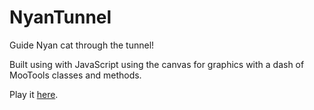 # NyanTunnel

Guide Nyan cat through the tunnel!

Built using with JavaScript using the canvas for graphics with a dash of MooTools classes and methods.

Play it [here](http://wolfy87.github.com/NyanTunnel).